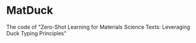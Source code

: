 # MatDuck
The code of "Zero-Shot Learning for Materials Science Texts: Leveraging Duck Typing Principles"
